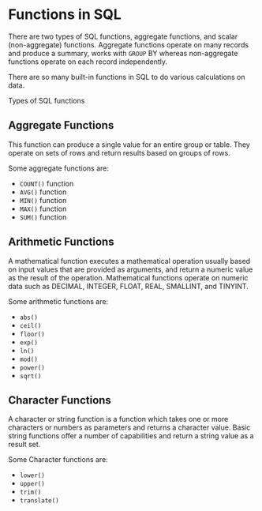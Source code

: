 # Functions in SQL

There are two types of SQL functions, aggregate functions, and scalar (non-aggregate) functions. Aggregate functions operate on many records and produce a summary, works with `GROUP` BY whereas non-aggregate functions operate on each record independently.

There are so many built-in functions in SQL to do various calculations on data.

Types of SQL functions

## Aggregate Functions

This function can produce a single value for an entire group or table. They operate on sets of rows and return results based on groups of rows.

Some aggregate functions are:

* `COUNT()` function
* `AVG()` function
* `MIN()` function
* `MAX()` function
* `SUM()` function

## Arithmetic Functions

A mathematical function executes a mathematical operation usually based on input values that are provided as arguments, and return a numeric value as the result of the operation. Mathematical functions operate on numeric data such as DECIMAL, INTEGER, FLOAT, REAL, SMALLINT, and TINYINT.

Some arithmetic functions are:

- `abs()`
- `ceil()`
- `floor()`
- `exp()`
- `ln()`
- `mod()`
- `power()`
- `sqrt()`

## Character Functions

A character or string function is a function which takes one or more characters or numbers as parameters and returns a character value. Basic string functions offer a number of capabilities and return a string value as a result set.

Some Character functions are:

- `lower()`
- `upper()`
- `trim()`
- `translate()`